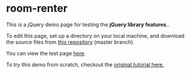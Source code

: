 # room-renter

This is a jQuery demo page for testing the <strong>jQuery library features</strong>..

To edit this page, set up a directory on your local machine, and download the source files from <a href=https://github.com/elborracho420/jquery-demo title="Source Files"> this repository</a> (master branch).


You can view the test page <a href=https://elborracho420.github.io/jquery-demo title="Load Page"> here</a>.

To try this demo from scratch, checkout the <a href=https://learn.jquery.com/about-jquery/ title="About jQuery"> original tutorial here.</a>
